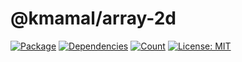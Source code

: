 # @kmamal/array-2d

[![Package](https://img.shields.io/npm/v/%2540kmamal%252Farray-2d)](https://www.npmjs.com/package/@kmamal/array-2d)
[![Dependencies](https://img.shields.io/librariesio/release/npm/@kmamal/array-2d)](https://libraries.io/npm/@kmamal%2Farray-2d)
[![Count](https://badgen.net/bundlephobia/dependency-count/@kmamal/array-2d)](https://bundlephobia.com/package/@kmamal/array-2d)
[![License: MIT](https://img.shields.io/badge/License-MIT-yellow.svg)](https://opensource.org/licenses/MIT)
